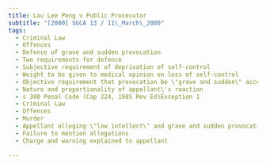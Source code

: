 ```yaml
---
title: Lau Lee Peng v Public Prosecutor 
subtitle: "[2000] SGCA 13 / 11\_March\_2000"
tags:
  - Criminal Law
  - Offences
  - Defence of grave and sudden provocation
  - Two requirements for defence
  - Subjective requirement of deprivation of self-control
  - Weight to be given to medical opinion on loss of self-control
  - Objective requirement that provocation be \"grave and sudden\" according to standard of \"reasonable man\"
  - Nature and proportionality of appellant\'s reaction
  - s 300 Penal Code (Cap 224, 1985 Rev Ed)Exception 1
  - Criminal Law
  - Offences
  - Murder
  - Appellant alleging \"low intellect\" and grave and sudden provocation
  - Failure to mention allegations
  - Charge and warning explained to appellant

---
```


